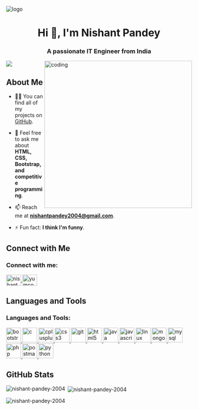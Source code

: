 ![logo](https://inkerrobotics.com/blog/wp-content/uploads/2020/12/Coding-Courses-1.jpg)

<h1 align="center">Hi 👋, I'm Nishant Pandey</h1>
<h3 align="center">A passionate IT Engineer from India</h3>

<img align="right" alt="coding" width="400" src="https://media.tenor.com/YNqsJbmb_yMAAAAd/coding.gif">

<p align="left"> 
  <img src="https://komarev.com/ghpvc/?username=nishant-pandey-2004&label=Profile%20views&color=0e75b6&style=flat" /> 
</p>

## About Me

- 👨‍💻 You can find all of my projects on [GitHub](https://github.com/Nishant-Pandey-2004).

- 💬 Feel free to ask me about **HTML, CSS, Bootstrap, and competitive programming**.

- 📫 Reach me at **nishantpandey2004@gmail.com**.

- ⚡ Fun fact: **I think I'm funny**.

## Connect with Me

<h3 align="left">Connect with me:</h3>
<p align="left">
  <a href="https://www.linkedin.com/in/nishant-pandey-546989227/" target="blank">
    <img align="center" src="https://upload.wikimedia.org/wikipedia/commons/thumb/8/81/LinkedIn_icon.svg/2048px-LinkedIn_icon.svg.png" alt="nishant pandey" height="30" width="40" />
  </a>
  <a href="https://www.codechef.com/users/yumcoder" target="blank">
    <img align="center" src="https://cdn.jsdelivr.net/npm/simple-icons@3.1.0/icons/codechef.svg" alt="yumcoder" height="30" width="40" />
  </a>
</p>

## Languages and Tools

<h3 align="left">Languages and Tools:</h3>
<p align="left"> 
  <a href="https://getbootstrap.com" target="_blank" rel="noreferrer"> 
    <img src="https://upload.wikimedia.org/wikipedia/commons/thumb/b/b2/Bootstrap_logo.svg/2560px-Bootstrap_logo.svg.png" alt="bootstrap" width="40" height="40"/> 
  </a> 
  <a href="https://www.cprogramming.com/" target="_blank" rel="noreferrer"> 
    <img src="https://upload.wikimedia.org/wikipedia/commons/thumb/1/18/C_Programming_Language.svg/1853px-C_Programming_Language.svg.png" alt="c" width="40" height="40"/> 
  </a> 
  <a href="https://www.w3schools.com/cpp/" target="_blank" rel="noreferrer"> 
    <img src="https://www.svgrepo.com/show/305912/cplusplus.svg" alt="cplusplus" width="40" height="40"/> 
  </a> 
  <a href="https://www.w3schools.com/css/" target="_blank" rel="noreferrer"> 
    <img src="https://upload.wikimedia.org/wikipedia/commons/d/d5/CSS3_logo_and_wordmark.svg" alt="css3" width="40" height="40"/> 
  </a> 
  <a href="https://git-scm.com/" target="_blank" rel="noreferrer"> 
    <img src="https://www.vectorlogo.zone/logos/git-scm/git-scm-icon.svg" alt="git" width="40" height="40"/> 
  </a> 
  <a href="https://www.w3.org/html/" target="_blank" rel="noreferrer"> 
    <img src="https://upload.wikimedia.org/wikipedia/commons/thumb/6/61/HTML5_logo_and_wordmark.svg/512px-HTML5_logo_and_wordmark.svg.png" alt="html5" width="40" height="40"/> 
  </a> 
  <a href="https://www.java.com" target="_blank" rel="noreferrer"> 
    <img src="https://www.cdnlogo.com/logos/j/86/java.svg" alt="java" width="40" height="40"/> 
  </a> 
  <a href="https://developer.mozilla.org/en-US/docs/Web/JavaScript" target="_blank" rel="noreferrer"> 
    <img src="https://openclipart.org/download/272343/1486640684.svg" alt="javascript" width="40" height="40"/> 
  </a> 
  <a href="https://www.linux.org/" target="_blank" rel="noreferrer"> 
    <img src="https://upload.wikimedia.org/wikipedia/commons/thumb/3/35/Tux.svg/1200px-Tux.svg.png" alt="linux" width="40" height="40"/> 
  </a> 
  <a href="https://www.mongodb.com/" target="_blank" rel="noreferrer"> 
    <img src="https://www.svgrepo.com/download/331488/mongodb.svg" alt="mongodb" width="40" height="40"/> 
  </a> 
  <a href="https://www.mysql.com/" target="_blank" rel="noreferrer"> 
    <img src="https://www.vectorlogo.zone/logos/mysql/mysql-official.svg" alt="mysql" width="40" height="40"/> 
  </a> 
  <a href="https://www.php.net" target="_blank" rel="noreferrer"> 
    <img src="https://upload.wikimedia.org/wikipedia/commons/thumb/2/27/PHP-logo.svg/2560px-PHP-logo.svg.png" alt="php" width="40" height="40"/> 
  </a> 
  <a href="https://postman.com" target="_blank" rel="noreferrer"> 
    <img src="https://www.vectorlogo.zone/logos/getpostman/getpostman-icon.svg" alt="postman" width="40" height="40"/> 
  </a> 
  <a href="https://www.python.org" target="_blank" rel="noreferrer"> 
    <img src="https://upload.wikimedia.org/wikipedia/commons/thumb/c/c3/Python-logo-notext.svg/1869px-Python-logo-notext.svg.png" alt="python" width="40" height="40"/> 
  </a> 
</p>

## GitHub Stats

<p><img align="left" src="https://github-readme-stats.vercel.app/api/top-langs?username=nishant-pandey-2004&show_icons=true&locale=en&layout=compact" alt="nishant-pandey-2004" /></p>

<p>&nbsp;<img align="center" src="https://github-readme-stats.vercel.app/api?username=nishant-pandey-2004&show_icons=true&locale=en" alt="nishant-pandey-2004" /></p>

<p><img align="center" src="https://github-readme-streak-stats.herokuapp.com/?user=nishant-pandey-2004&" alt="nishant-pandey-2004" /></p>
